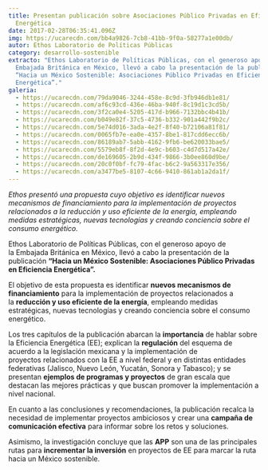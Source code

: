 ```yaml
---
title: Presentan publicación sobre Asociaciones Público Privadas en Eficiencia
  Energética
date: 2017-02-28T06:35:41.096Z
img: https://ucarecdn.com/bb4a9826-7cb8-41bb-9f0a-58277a1e00db/
autor: Ethos Laboratorio de Políticas Públicas
category: desarrollo-sostenible
extracto: "Ethos Laboratorio de Políticas Públicas, con el generoso apoyo de la
  Embajada Británica en México, llevó a cabo la presentación de la publicación
  “Hacia un México Sostenible: Asociaciones Público Privadas en Eficiencia
  Energética”."
galeria:
  - https://ucarecdn.com/79da9046-3244-458e-8c9d-3fb946db1e81/
  - https://ucarecdn.com/af6c93cd-436e-46ba-940f-8c19d1c3cd5b/
  - https://ucarecdn.com/3f2ca0e4-5205-417d-b966-7132bbc4b41b/
  - https://ucarecdn.com/b049e82f-37c5-4736-b332-901a442f9b2c/
  - https://ucarecdn.com/5e74d016-3ada-4e2f-8f40-b72106a81f81/
  - https://ucarecdn.com/0065fb7e-ea0e-4357-8be1-817cdd6ecc6b/
  - https://ucarecdn.com/86189ab7-5abb-4162-9fb6-be620033bae5/
  - https://ucarecdn.com/5579eb8f-8f2d-4e9c-b603-c4d7d517a42e/
  - https://ucarecdn.com/de169605-2b9d-434f-9866-3b0ee860d9be/
  - https://ucarecdn.com/20c0f0bf-fc79-4fac-b6c2-9a563317e356/
  - https://ucarecdn.com/a3477be5-8107-4c66-9410-861ab1a2da1f/
---
```

*Ethos presentó una propuesta cuyo objetivo es identificar nuevos mecanismos de financiamiento para la implementación de proyectos relacionados a la reducción y uso eficiente de la energía, empleando medidas estratégicas, nuevas tecnologías y creando conciencia sobre el consumo energético.*

Ethos Laboratorio de Políticas Públicas, con el generoso apoyo de la Embajada Británica en México, llevó a cabo la presentación de la publicación **“Hacia un México Sostenible: Asociaciones Público Privadas en Eficiencia Energética”.**

El objetivo de esta propuesta es identificar **nuevos mecanismos de financiamiento** para la implementación de proyectos relacionados a la **reducción y uso eficiente de la energía**, empleando medidas estratégicas, nuevas tecnologías y creando conciencia sobre el consumo energético.

Los tres capítulos de la publicación abarcan la **importancia** de hablar sobre la Eficiencia Energética (EE); explican la **regulación** del esquema de acuerdo a la legislación mexicana y la implementación de proyectos relacionados con la EE a nivel federal y en distintas entidades federativas (Jalisco, Nuevo León, Yucatán, Sonora y Tabasco); y se presentan **ejemplos de programas y proyectos** de gran escala que destacan las mejores prácticas y que buscan promover la implementación a nivel nacional.

En cuanto a las conclusiones y recomendaciones, la publicación recalca la necesidad de implementar proyectos ambiciosos y crear una **campaña de comunicación efectiva** para informar sobre los retos y soluciones.

Asimismo, la investigación concluye que las **APP** son una de las principales rutas para **incrementar la inversión** en proyectos de EE para marcar la ruta hacia un México sostenible.